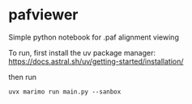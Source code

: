 # pafviewer
Simple python notebook for .paf alignment viewing

To run, first install the uv package manager: https://docs.astral.sh/uv/getting-started/installation/

then run 
```
uvx marimo run main.py --sanbox
```
